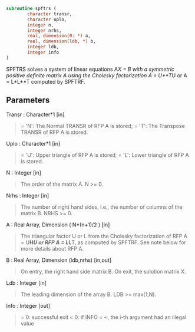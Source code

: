 ```fortran
subroutine spftrs (
		character transr,
		character uplo,
		integer n,
		integer nrhs,
		real, dimension(0: *) a,
		real, dimension(ldb, *) b,
		integer ldb,
		integer info
)
```

 SPFTRS solves a system of linear equations A*X = B with a symmetric
 positive definite matrix A using the Cholesky factorization
 A = U**T*U or A = L*L**T computed by SPFTRF.

## Parameters
Transr : Character*1 [in]
> = 'N':  The Normal TRANSR of RFP A is stored;
> = 'T':  The Transpose TRANSR of RFP A is stored.

Uplo : Character*1 [in]
> = 'U':  Upper triangle of RFP A is stored;
> = 'L':  Lower triangle of RFP A is stored.

N : Integer [in]
> The order of the matrix A.  N >= 0.

Nrhs : Integer [in]
> The number of right hand sides, i.e., the number of columns
> of the matrix B.  NRHS >= 0.

A : Real Array, Dimension ( N*(n+1)/2 ) [in]
> The triangular factor U or L from the Cholesky factorization
> of RFP A = U**H*U or RFP A = L*L**T, as computed by SPFTRF.
> See note below for more details about RFP A.

B : Real Array, Dimension (ldb,nrhs) [in,out]
> On entry, the right hand side matrix B.
> On exit, the solution matrix X.

Ldb : Integer [in]
> The leading dimension of the array B.  LDB >= max(1,N).

Info : Integer [out]
> = 0:  successful exit
> < 0:  if INFO = -i, the i-th argument had an illegal value

